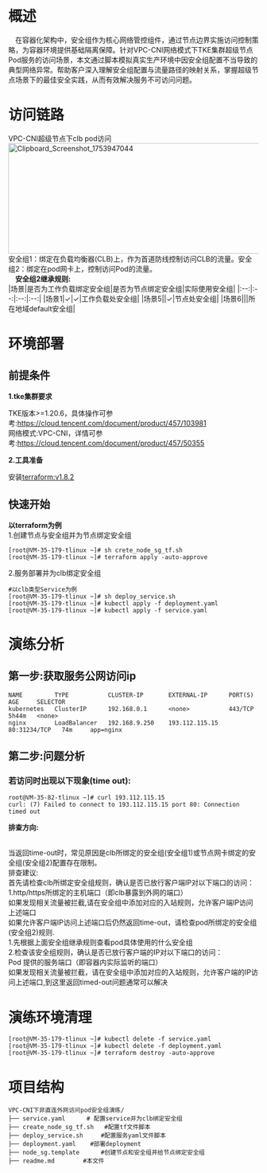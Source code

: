 # 概述
&emsp;在容器化架构中，安全组作为核心网络管控组件，通过节点边界实施访问控制策略，为容器环境提供基础隔离保障。针对VPC-CNI网络模式下TKE集群超级节点Pod服务的访问场景，本文通过脚本模拟真实生产环境中因安全组配置不当导致的典型网络异常。帮助客户深入理解安全组配置与流量路径的映射关系，掌握超级节点场景下的最佳安全实践，从而有效解决服务不可访问问题。


# 访问链路
VPC-CNI超级节点下clb pod访问<br>
[<img width="576" height="222" alt="Clipboard_Screenshot_1753947044" src="https://github.com/user-attachments/assets/6968b52c-c2a3-4770-bf02-417c18aa630b" />
](./image/flowchart1.md)
 <br>安全组1​​：绑定在负载均衡器(CLB)上，作为首道防线控制访问CLB的流量。
​​安全组2​​：绑定在pod网卡上，控制访问Pod的流量。
<br>**&emsp;安全组2继承规则:**<br>
|场景|是否为工作负载绑定安全组|是否为节点绑定安全组|实际使用安全组|
|:--:|:--:|:--:|:--:|
|场景1|✓|✓|工作负载处安全组|
|场景5||✓|节点处安全组|
|场景6|||所在地域default安全组|
# 环境部署
## 前提条件
**1.tke集群要求**

TKE版本>=1.20.6，具体操作可参考:https://cloud.tencent.com/document/product/457/103981<br>
网络模式:VPC-CNI，详情可参考:https://cloud.tencent.com/document/product/457/50355

**2.工具准备**

安装[terraform:v1.8.2](https://developer.hashicorp.com/terraform)
## 快速开始
**以terraform为例**<br>
 1.创建节点与安全组并为节点绑定安全组
```
[root@VM-35-179-tlinux ~]# sh crete_node_sg_tf.sh
[root@VM-35-179-tlinux ~]# terraform apply -auto-approve
```
 2.服务部署并为clb绑定安全组

```
#以clb类型Service为例
[root@VM-35-179-tlinux ~]# sh deploy_service.sh
[root@VM-35-179-tlinux ~]# kubectl apply -f deployment.yaml
[root@VM-35-179-tlinux ~]# kubectl apply -f service.yaml
```

# 演练分析
## 第一步:获取服务公网访问ip
```
NAME         TYPE           CLUSTER-IP       EXTERNAL-IP      PORT(S)        AGE     SELECTOR
kubernetes   ClusterIP      192.168.0.1      <none>           443/TCP        5h44m   <none>
nginx        LoadBalancer   192.168.9.250    193.112.115.15   80:31234/TCP   74m     app=nginx
```
## 第二步:问题分析
### 若访问时出现以下现象(time out):
```
root@VM-35-82-tlinux ~]# curl 193.112.115.15
curl: (7) Failed to connect to 193.112.115.15 port 80: Connection timed out
```
**排查方向:**<br>



<br>当返回time-out时，常见原因是​clb所绑定的安全组(安全组1)或节点网卡绑定的安全组(安全组2)配置存在限制​​。<br>
排查建议:<br>
首先请检查clb所绑定安全组规则，确认是否已放行客户端IP​​对以下端口的访问：<br>
1.​​http/https所绑定的主机端口​​（即clb暴露到外网的端口）<br>
如果发现相关流量被拦截,请在安全组中添加对应的​入站规则​​，允许客户端IP访问上述端口<br>如果允许客户端IP访问上述端口后仍然返回time-out，请检查pod所绑定的安全组(安全组2)规则.<br>
1.先根据上面安全组继承规则查看pod具体使用的什么安全组<br>
2.检查该安全组规则，确认是否已放行客户端的IP​​对以下端口的访问：<br>
Pod 提供的服务端口​​（即容器内实际监听的端口）<br>
如果发现相关流量被拦截，请在安全组中添加对应的​入站规则​​，允许客户端的IP访问上述端口,到这里返回timed-out问题通常可以解决

# 演练环境清理
```
[root@VM-35-179-tlinux ~]# kubectl delete -f service.yaml
[root@VM-35-179-tlinux ~]# kubectl delete -f deployment.yaml
[root@VM-35-179-tlinux ~]# terraform destroy -auto-approve
```
# 项目结构
```
VPC-CNI下非直连外网访问pod安全组演练/  
├── service.yaml      # 配置service并为clb绑定安全组
├── create_node_sg_tf.sh   #配置tf文件脚本
├── deploy_service.sh     #配置服务yaml文件脚本
├── deployment.yaml    #部署deployment
├── node_sg.template      #创建节点和安全组并给节点绑定安全组
├── readme.md        #本文件
```

